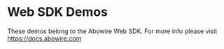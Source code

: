 # Web SDK Demos
These demos belong to the Abowire Web SDK. For more info please visit https://docs.abowire.com
